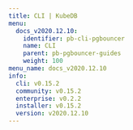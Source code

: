 ```yaml
---
title: CLI | KubeDB
menu:
  docs_v2020.12.10:
    identifier: pb-cli-pgbouncer
    name: CLI
    parent: pb-pgbouncer-guides
    weight: 100
menu_name: docs_v2020.12.10
info:
  cli: v0.15.2
  community: v0.15.2
  enterprise: v0.2.2
  installer: v0.15.2
  version: v2020.12.10
---
```


